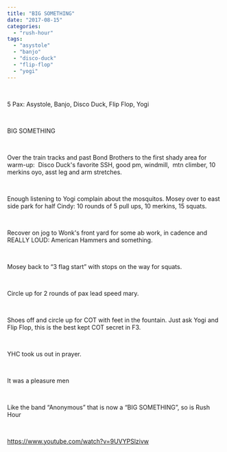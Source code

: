 ```yaml
---
title: "BIG SOMETHING"
date: "2017-08-15"
categories: 
  - "rush-hour"
tags: 
  - "asystole"
  - "banjo"
  - "disco-duck"
  - "flip-flop"
  - "yogi"
---
```


 

5 Pax: Asystole, Banjo, Disco Duck, Flip Flop, Yogi

 

BIG SOMETHING

 

Over the train tracks and past Bond Brothers to the first shady area for warm-up:  Disco Duck's favorite SSH, good pm, windmill,  mtn climber, 10 merkins oyo, asst leg and arm stretches.

 

Enough listening to Yogi complain about the mosquitos. Mosey over to east side park for half Cindy: 10 rounds of 5 pull ups, 10 merkins, 15 squats.

 

Recover on jog to Wonk's front yard for some ab work, in cadence and REALLY LOUD: American Hammers and something.

 

Mosey back to “3 flag start” with stops on the way for squats.

 

Circle up for 2 rounds of pax lead speed mary.

 

Shoes off and circle up for COT with feet in the fountain. Just ask Yogi and Flip Flop, this is the best kept COT secret in F3.

 

YHC took us out in prayer.

 

It was a pleasure men

 

Like the band “Anonymous” that is now a “BIG SOMETHING”, so is Rush Hour

 

https://www.youtube.com/watch?v=9UVYPSlzivw
